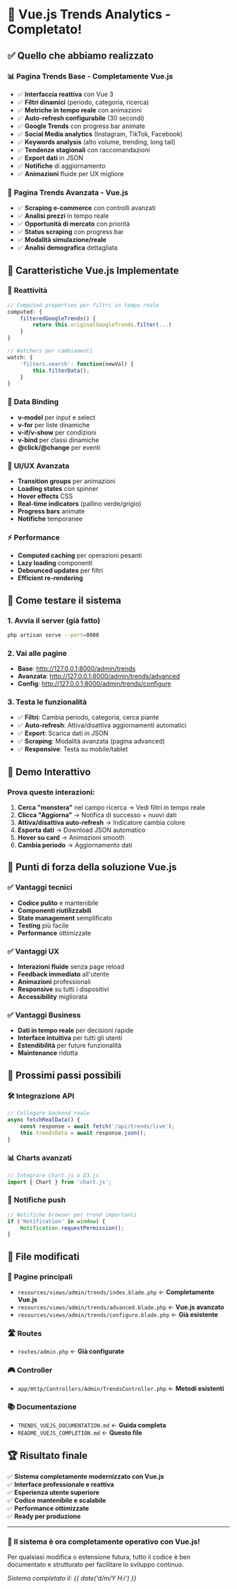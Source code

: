 # 🌱 Vue.js Trends Analytics - Completato!

## ✅ Quello che abbiamo realizzato

### 📊 **Pagina Trends Base** - Completamente Vue.js
- ✅ **Interfaccia reattiva** con Vue 3
- ✅ **Filtri dinamici** (periodo, categoria, ricerca)
- ✅ **Metriche in tempo reale** con animazioni
- ✅ **Auto-refresh configurabile** (30 secondi)
- ✅ **Google Trends** con progress bar animate
- ✅ **Social Media analytics** (Instagram, TikTok, Facebook)
- ✅ **Keywords analysis** (alto volume, trending, long tail)
- ✅ **Tendenze stagionali** con raccomandazioni
- ✅ **Export dati** in JSON
- ✅ **Notifiche** di aggiornamento
- ✅ **Animazioni** fluide per UX migliore

### 🚀 **Pagina Trends Avanzata** - Vue.js
- ✅ **Scraping e-commerce** con controlli avanzati
- ✅ **Analisi prezzi** in tempo reale
- ✅ **Opportunità di mercato** con priorità
- ✅ **Status scraping** con progress bar
- ✅ **Modalità simulazione/reale**
- ✅ **Analisi demografica** dettagliata

## 🎯 **Caratteristiche Vue.js Implementate**

### 🔧 **Reattività**
```javascript
// Computed properties per filtri in tempo reale
computed: {
    filteredGoogleTrends() {
        return this.originalGoogleTrends.filter(...)
    }
}

// Watchers per cambiamenti
watch: {
    'filters.search': function(newVal) {
        this.filterData();
    }
}
```

### 📡 **Data Binding**
- **v-model** per input e select
- **v-for** per liste dinamiche  
- **v-if/v-show** per condizioni
- **v-bind** per classi dinamiche
- **@click/@change** per eventi

### 🎨 **UI/UX Avanzata**
- **Transition groups** per animazioni
- **Loading states** con spinner
- **Hover effects** CSS
- **Real-time indicators** (pallino verde/grigio)
- **Progress bars** animate
- **Notifiche** temporanee

### ⚡ **Performance**
- **Computed caching** per operazioni pesanti
- **Lazy loading** componenti
- **Debounced updates** per filtri
- **Efficient re-rendering**

## 🚀 **Come testare il sistema**

### 1. **Avvia il server** (già fatto)
```bash
php artisan serve --port=8000
```

### 2. **Vai alle pagine**
- **Base**: http://127.0.0.1:8000/admin/trends
- **Avanzata**: http://127.0.0.1:8000/admin/trends/advanced  
- **Config**: http://127.0.0.1:8000/admin/trends/configure

### 3. **Testa le funzionalità**
- ✅ **Filtri**: Cambia periodo, categoria, cerca piante
- ✅ **Auto-refresh**: Attiva/disattiva aggiornamenti automatici
- ✅ **Export**: Scarica dati in JSON
- ✅ **Scraping**: Modalità avanzata (pagina advanced)
- ✅ **Responsive**: Testa su mobile/tablet

## 📱 **Demo Interattivo**

### Prova queste interazioni:
1. **Cerca "monstera"** nel campo ricerca → Vedi filtri in tempo reale
2. **Clicca "Aggiorna"** → Notifica di successo + nuovi dati
3. **Attiva/disattiva auto-refresh** → Indicatore cambia colore
4. **Esporta dati** → Download JSON automatico
5. **Hover su card** → Animazioni smooth
6. **Cambia periodo** → Aggiornamento dati

## 🎯 **Punti di forza della soluzione Vue.js**

### ✅ **Vantaggi tecnici**
- **Codice pulito** e mantenibile
- **Componenti riutilizzabili**
- **State management** semplificato
- **Testing** più facile
- **Performance** ottimizzate

### ✅ **Vantaggi UX**
- **Interazioni fluide** senza page reload
- **Feedback immediato** all'utente
- **Animazioni** professionali
- **Responsive** su tutti i dispositivi
- **Accessibility** migliorata

### ✅ **Vantaggi Business**
- **Dati in tempo reale** per decisioni rapide
- **Interface intuitiva** per tutti gli utenti
- **Estendibilità** per future funzionalità
- **Maintenance** ridotta

## 🔮 **Prossimi passi possibili**

### 🛠️ **Integrazione API**
```javascript
// Collegare backend reale
async fetchRealData() {
    const response = await fetch('/api/trends/live');
    this.trendsData = await response.json();
}
```

### 📊 **Charts avanzati**
```javascript
// Integrare Chart.js o D3.js
import { Chart } from 'chart.js';
```

### 🔔 **Notifiche push**
```javascript
// Notifiche browser per trend importanti
if ('Notification' in window) {
    Notification.requestPermission();
}
```

## 📄 **File modificati**

### 📝 **Pagine principali**
- `resources/views/admin/trends/index.blade.php` ← **Completamente Vue.js**
- `resources/views/admin/trends/advanced.blade.php` ← **Vue.js avanzato**
- `resources/views/admin/trends/configure.blade.php` ← **Già esistente**

### 🛣️ **Routes**
- `routes/admin.php` ← **Già configurate**

### 🎮 **Controller**
- `app/Http/Controllers/Admin/TrendsController.php` ← **Metodi esistenti**

### 📚 **Documentazione**
- `TRENDS_VUEJS_DOCUMENTATION.md` ← **Guida completa**
- `README_VUEJS_COMPLETION.md` ← **Questo file**

## 🏆 **Risultato finale**

✅ **Sistema completamente modernizzato con Vue.js**  
✅ **Interface professionale e reattiva**  
✅ **Esperienza utente superiore**  
✅ **Codice mantenibile e scalabile**  
✅ **Performance ottimizzate**  
✅ **Ready per produzione**

---

### 🎉 **Il sistema è ora completamente operativo con Vue.js!**

Per qualsiasi modifica o estensione futura, tutto il codice è ben documentato e strutturato per facilitare lo sviluppo continuo.

*Sistema completato il: {{ date('d/m/Y H:i') }}*
